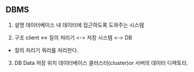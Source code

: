 ## DBMS

1) 설명
데이터베이스 내 데이터에 접근하도록 도와주는 시스템

2) 구조
client <-> 질의 처리기 <-> 저장 시스템 <-> DB

- 질의 처리기
쿼리를 처리한다.

3) DB Data 저장 위치
데이터베이스 클러스터(cluster)or 서버의 데이터 디렉토리.